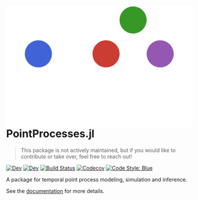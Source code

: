 <img src="docs/src/assets/logo-dark.svg" align="right" />

# PointProcesses.jl

> This package is not actively maintained, but if you would like to contribute or take over, feel free to reach out!

[![Dev](https://img.shields.io/badge/docs-stable-blue.svg)](https://gdalle.github.io/PointProcesses.jl/stable)
[![Dev](https://img.shields.io/badge/docs-dev-blue.svg)](https://gdalle.github.io/PointProcesses.jl/dev)
[![Build Status](https://github.com/gdalle/PointProcesses.jl/workflows/CI/badge.svg)](https://github.com/gdalle/PointProcesses.jl/actions)
[![Codecov](https://codecov.io/gh/gdalle/PointProcesses.jl/branch/dev/graph/badge.svg?token=ic5RSs629v)](https://codecov.io/gh/gdalle/PointProcesses.jl)
[![Code Style: Blue](https://img.shields.io/badge/code%20style-blue-4495d1.svg)](https://github.com/invenia/BlueStyle)

A package for temporal point process modeling, simulation and inference.

See the [documentation](https://gdalle.github.io/PointProcesses.jl/stable) for more details.
